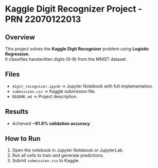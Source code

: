 # Kaggle Digit Recognizer Project - PRN 22070122013

## Overview
This project solves the **Kaggle Digit Recognizer** problem using **Logistic Regression**.  
It classifies handwritten digits (0–9) from the MNIST dataset.

## Files
- `digit_recognizer.ipynb` → Jupyter Notebook with full implementation.  
- `submission.csv` → Kaggle submission file.  
- `README.md` → Project description.  

## Results
- Achieved **~91.9% validation accuracy**.  

## How to Run
1. Open the notebook in Jupyter Notebook or JupyterLab.  
2. Run all cells to train and generate predictions.  
3. Submit `submission.csv` to Kaggle.  

